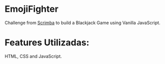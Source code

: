 # EmojiFighter
Challenge from [Scrimba](https://scrimba.com/) to build a Blackjack Game using Vanilla JavaScript.

# Features Utilizadas:
HTML, CSS and JavaScript.

